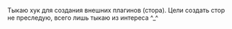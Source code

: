 Тыкаю хук для создания внешних плагинов (стора). Цели создать стор не преследую, всего лишь тыкаю из интереса ^_^
